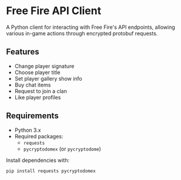 # Free Fire API Client

A Python client for interacting with Free Fire's API endpoints, allowing various in-game actions through encrypted protobuf requests.

## Features

- Change player signature
- Choose player title
- Set player gallery show info
- Buy chat items
- Request to join a clan
- Like player profiles

## Requirements

- Python 3.x
- Required packages:
  - `requests`
  - `pycryptodomex` (or `pycryptodome`)

Install dependencies with:
```bash
pip install requests pycryptodomex
